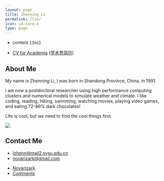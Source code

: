 ```yaml
---
layout: page
title: Zhenning LI
permalink: /lzn/
icon: id-card-o 
type: page
---
```


* content
{:toc}
<ul>
<li><a href="https://github.com/Novarizark/Novarizark.github.io/raw/master/uploads/CV_ZhenningLi_full_with_pub_appendix.pdf">CV for Academia</a> (<a href="https://github.com/Novarizark/Novarizark.github.io/raw/master/uploads/CV_ZhenningLi_full_with_pub_appendix.pdf">学术界简历</a>)</li>
</ul>
<!--* [CV for Academia]()  ([学术界简历](https://github.com/Novarizark/Novarizark.github.io/raw/master/uploads/CV_ZhenningLi_full_with_pub_appendix.pdf))-->
<!--* [CV for Industrial Circle](https://github.com/Novarizark/Novarizark.github.io/raw/master/uploads/2018/cv/CV-Academic-English.pdf) ([工业界简历](https://github.com/Novarizark/Novarizark.github.io/raw/master/uploads/2018/cv/CV-Industrial-Chinese.pdf))-->

## About Me

My name is Zhenning Li, I was born in Shandong Province, China, in 1991. 

I am now a postdoctoral researcher using high performance computing clusters and numerical models to simulate weather and climate. I like coding, reading, hiking, swimming, watching movies, playing video games, and eating 72-86% dark chocolates!

Life is cool, but we need to find the cool things first.

![](http://ww1.sinaimg.cn/large/73ebdc71gy1fmzzdtzucxj20wu0kugmh.jpg)

## Contact Me

* [<i style="font-size: 20px" class="fa fa-envelope-o"></i>](lzhenn@mail2.sysu.edu.cn) [lzhenn@mail2.sysu.edu.cn](lzhenn@mail2.sysu.edu.cn)
* [<i style="font-size: 20px" class="fa fa-envelope"></i>](novarizark@gmail.com) [novarizark@gmail.com](novarizark@gmail.com)
<!--* [<i style="font-size: 20px" class="fa fa-weixin"></i>](https://raw.githubusercontent.com/Novarizark/Novarizark.github.io/master/uploads/WeChatID.jpg) [Novarizark](https://raw.githubusercontent.com/Novarizark/Novarizark.github.io/master/uploads/WeChatID.jpg)-->
* [<i style="font-size: 20px" class="fa fa-github"></i>](https://github.com/Novarizark) [Novarizark](https://github.com/Novarizark)
* [<i style="font-size: 20px" class="fa fa-comments"></i>](https://novarizark.github.io/comments/) [Comments](https://novarizark.github.io/comments/)
<script src="//mozilla.github.io/pdf.js/build/pdf.js"></script> 
<script src="../js/showPDF.js" charset="utf-8"></script>
